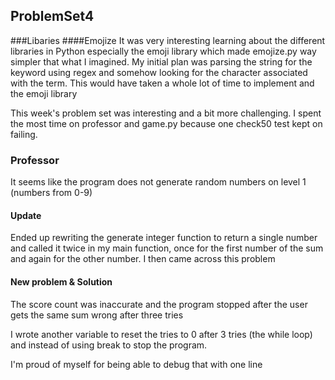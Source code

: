 ## ProblemSet4 
###Libaries
####Emojize
It was very interesting learning about the different libraries in Python especially the emoji library which made emojize.py way simpler that what I imagined. My initial plan was parsing the string for the keyword using regex and somehow looking for the character associated with the term. This would have taken a whole lot of time to implement and the emoji library 


This week's problem set was interesting and a bit more challenging. I spent the most time on professor and game.py because one check50 test kept on failing.
### Professor
It seems like the program does not generate random numbers on level 1 (numbers from 0-9)
#### Update
Ended up rewriting the generate integer function to return a single number and called it twice in my main function, once for the first number of the sum and again for the other number. I then came across this problem
#### New problem & Solution
The score count was inaccurate and the program stopped after the user gets the same sum wrong after three tries

I wrote another variable to reset the tries to 0 after 3 tries (the while loop) and instead of using break to stop the program. 

I'm proud of myself for being able to debug that with one line
